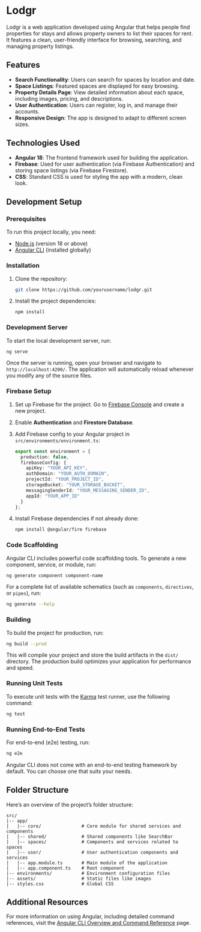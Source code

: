 # Lodgr

Lodgr is a web application developed using Angular that helps people find properties for stays and allows property owners to list their spaces for rent. It features a clean, user-friendly interface for browsing, searching, and managing property listings.

## Features

- **Search Functionality**: Users can search for spaces by location and date.
- **Space Listings**: Featured spaces are displayed for easy browsing.
- **Property Details Page**: View detailed information about each space, including images, pricing, and descriptions.
- **User Authentication**: Users can register, log in, and manage their accounts.
- **Responsive Design**: The app is designed to adapt to different screen sizes.

## Technologies Used

- **Angular 18**: The frontend framework used for building the application.
- **Firebase**: Used for user authentication (via Firebase Authentication) and storing space listings (via Firebase Firestore).
- **CSS**: Standard CSS is used for styling the app with a modern, clean look.

## Development Setup

### Prerequisites

To run this project locally, you need:

- [Node.js](https://nodejs.org/) (version 18 or above)
- [Angular CLI](https://angular.io/cli) (installed globally)

### Installation

1. Clone the repository:

   ```bash
   git clone https://github.com/yourusername/lodgr.git
   ```

2. Install the project dependencies:

   ```bash
   npm install
   ```

### Development Server

To start the local development server, run:

```bash
ng serve
```

Once the server is running, open your browser and navigate to `http://localhost:4200/`. The application will automatically reload whenever you modify any of the source files.

### Firebase Setup

1. Set up Firebase for the project. Go to [Firebase Console](https://console.firebase.google.com/) and create a new project.
2. Enable **Authentication** and **Firestore Database**.
3. Add Firebase config to your Angular project in `src/environments/environment.ts`:

   ```typescript
   export const environment = {
     production: false,
     firebaseConfig: {
       apiKey: "YOUR_API_KEY",
       authDomain: "YOUR_AUTH_DOMAIN",
       projectId: "YOUR_PROJECT_ID",
       storageBucket: "YOUR_STORAGE_BUCKET",
       messagingSenderId: "YOUR_MESSAGING_SENDER_ID",
       appId: "YOUR_APP_ID"
     }
   };
   ```

4. Install Firebase dependencies if not already done:

   ```bash
   npm install @angular/fire firebase
   ```

### Code Scaffolding

Angular CLI includes powerful code scaffolding tools. To generate a new component, service, or module, run:

```bash
ng generate component component-name
```

For a complete list of available schematics (such as `components`, `directives`, or `pipes`), run:

```bash
ng generate --help
```

### Building

To build the project for production, run:

```bash
ng build --prod
```

This will compile your project and store the build artifacts in the `dist/` directory. The production build optimizes your application for performance and speed.

### Running Unit Tests

To execute unit tests with the [Karma](https://karma-runner.github.io) test runner, use the following command:

```bash
ng test
```

### Running End-to-End Tests

For end-to-end (e2e) testing, run:

```bash
ng e2e
```

Angular CLI does not come with an end-to-end testing framework by default. You can choose one that suits your needs.

## Folder Structure

Here’s an overview of the project’s folder structure:

```
src/
|-- app/
|   |-- core/               # Core module for shared services and components
|   |-- shared/             # Shared components like SearchBar
|   |-- spaces/             # Components and services related to spaces
|   |-- user/               # User authentication components and services
|   |-- app.module.ts       # Main module of the application
|   |-- app.component.ts    # Root component
|-- environments/           # Environment configuration files
|-- assets/                 # Static files like images
|-- styles.css              # Global CSS
```

## Additional Resources

For more information on using Angular, including detailed command references, visit the [Angular CLI Overview and Command Reference](https://angular.dev/tools/cli) page.
